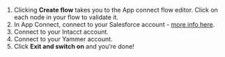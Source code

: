 1. Clicking **Create flow** takes you to the App connect flow editor. Click on each node in your flow to validate it. 
1. In App Connect, connect to your Salesforce account - [more info here](https://developer.ibm.com/integration/docs/app-connect/how-to-guides-for-apps/use-ibm-app-connect-salesforce/).  
1. Connect to your Intacct account. 
1. Connect to your Yammer account. 
1. Click **Exit and switch on** and you’re done!
